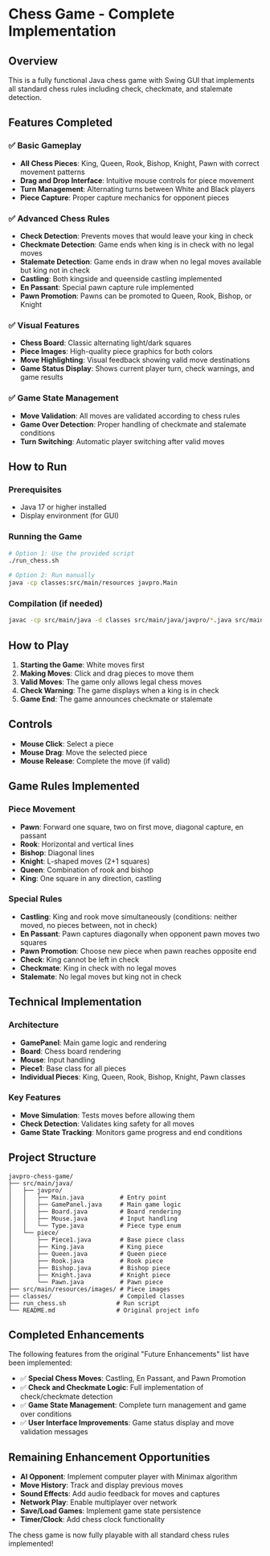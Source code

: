 # Chess Game - Complete Implementation

## Overview
This is a fully functional Java chess game with Swing GUI that implements all standard chess rules including check, checkmate, and stalemate detection.

## Features Completed

### ✅ Basic Gameplay
- **All Chess Pieces**: King, Queen, Rook, Bishop, Knight, Pawn with correct movement patterns
- **Drag and Drop Interface**: Intuitive mouse controls for piece movement
- **Turn Management**: Alternating turns between White and Black players
- **Piece Capture**: Proper capture mechanics for opponent pieces

### ✅ Advanced Chess Rules
- **Check Detection**: Prevents moves that would leave your king in check
- **Checkmate Detection**: Game ends when king is in check with no legal moves
- **Stalemate Detection**: Game ends in draw when no legal moves available but king not in check
- **Castling**: Both kingside and queenside castling implemented
- **En Passant**: Special pawn capture rule implemented
- **Pawn Promotion**: Pawns can be promoted to Queen, Rook, Bishop, or Knight

### ✅ Visual Features
- **Chess Board**: Classic alternating light/dark squares
- **Piece Images**: High-quality piece graphics for both colors
- **Move Highlighting**: Visual feedback showing valid move destinations
- **Game Status Display**: Shows current player turn, check warnings, and game results

### ✅ Game State Management
- **Move Validation**: All moves are validated according to chess rules
- **Game Over Detection**: Proper handling of checkmate and stalemate conditions
- **Turn Switching**: Automatic player switching after valid moves

## How to Run

### Prerequisites
- Java 17 or higher installed
- Display environment (for GUI)

### Running the Game
```bash
# Option 1: Use the provided script
./run_chess.sh

# Option 2: Run manually
java -cp classes:src/main/resources javpro.Main
```

### Compilation (if needed)
```bash
javac -cp src/main/java -d classes src/main/java/javpro/*.java src/main/java/piece/*.java
```

## How to Play

1. **Starting the Game**: White moves first
2. **Making Moves**: Click and drag pieces to move them
3. **Valid Moves**: The game only allows legal chess moves
4. **Check Warning**: The game displays when a king is in check
5. **Game End**: The game announces checkmate or stalemate

## Controls
- **Mouse Click**: Select a piece
- **Mouse Drag**: Move the selected piece
- **Mouse Release**: Complete the move (if valid)

## Game Rules Implemented

### Piece Movement
- **Pawn**: Forward one square, two on first move, diagonal capture, en passant
- **Rook**: Horizontal and vertical lines
- **Bishop**: Diagonal lines
- **Knight**: L-shaped moves (2+1 squares)
- **Queen**: Combination of rook and bishop
- **King**: One square in any direction, castling

### Special Rules
- **Castling**: King and rook move simultaneously (conditions: neither moved, no pieces between, not in check)
- **En Passant**: Pawn captures diagonally when opponent pawn moves two squares
- **Pawn Promotion**: Choose new piece when pawn reaches opposite end
- **Check**: King cannot be left in check
- **Checkmate**: King in check with no legal moves
- **Stalemate**: No legal moves but king not in check

## Technical Implementation

### Architecture
- **GamePanel**: Main game logic and rendering
- **Board**: Chess board rendering
- **Mouse**: Input handling
- **Piece1**: Base class for all pieces
- **Individual Pieces**: King, Queen, Rook, Bishop, Knight, Pawn classes

### Key Features
- **Move Simulation**: Tests moves before allowing them
- **Check Detection**: Validates king safety for all moves
- **Game State Tracking**: Monitors game progress and end conditions

## Project Structure
```
javpro-chess-game/
├── src/main/java/
│   ├── javpro/
│   │   ├── Main.java          # Entry point
│   │   ├── GamePanel.java     # Main game logic
│   │   ├── Board.java         # Board rendering
│   │   ├── Mouse.java         # Input handling
│   │   └── Type.java          # Piece type enum
│   └── piece/
│       ├── Piece1.java        # Base piece class
│       ├── King.java          # King piece
│       ├── Queen.java         # Queen piece
│       ├── Rook.java          # Rook piece
│       ├── Bishop.java        # Bishop piece
│       ├── Knight.java        # Knight piece
│       └── Pawn.java          # Pawn piece
├── src/main/resources/images/ # Piece images
├── classes/                   # Compiled classes
├── run_chess.sh              # Run script
└── README.md                 # Original project info
```

## Completed Enhancements

The following features from the original "Future Enhancements" list have been implemented:

- ✅ **Special Chess Moves**: Castling, En Passant, and Pawn Promotion
- ✅ **Check and Checkmate Logic**: Full implementation of check/checkmate detection
- ✅ **Game State Management**: Complete turn management and game over conditions
- ✅ **User Interface Improvements**: Game status display and move validation messages

## Remaining Enhancement Opportunities

- **AI Opponent**: Implement computer player with Minimax algorithm
- **Move History**: Track and display previous moves
- **Sound Effects**: Add audio feedback for moves and captures
- **Network Play**: Enable multiplayer over network
- **Save/Load Games**: Implement game state persistence
- **Timer/Clock**: Add chess clock functionality

The chess game is now fully playable with all standard chess rules implemented!